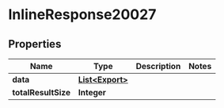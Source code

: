
# InlineResponse20027

## Properties
Name | Type | Description | Notes
------------ | ------------- | ------------- | -------------
**data** | [**List&lt;Export&gt;**](Export.md) |  | 
**totalResultSize** | **Integer** |  | 



